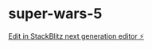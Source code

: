 # super-wars-5

[Edit in StackBlitz next generation editor ⚡️](https://stackblitz.com/~/github.com/Prasanna2910/super-wars-5)